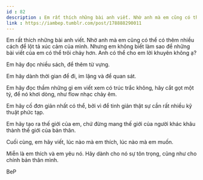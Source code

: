 ```yaml
---
id : 82
description : Em rất thích những bài anh viết. Nhờ anh mà em cũng có thể có thêm nhiều cách để lột tả xúc cảm của mình. Nhưng em không biết làm sao để những bài viết của em có thể trôi chảy hơn. Anh có thể cho em lời khuyên không ạ?
link : https://iambep.tumblr.com/post/178888290011
---
```


Em rất thích những bài anh viết. Nhờ anh mà em cũng có thể có thêm nhiều
cách để lột tả xúc cảm của mình. Nhưng em không biết làm sao để những bài
viết của em có thể trôi chảy hơn. Anh có thể cho em lời khuyên không ạ?

Em hãy đọc nhiều sách, để thêm từ vựng.

Em hãy dành thời gian để đi, im lặng và để quan sát.

Em hãy đọc thầm những gì em viết xem có trúc trắc không, hãy cắt gọt một
tý, để nó khơi dòng, như flow nhạc chảy êm.

Em hãy cố đơn giản nhất có thể, bởi vì để tinh giản thật sự cần rất nhiều
kỹ thuật phức tạp.

Em hãy tạo ra thế giới của em, chứ đừng mang thế giới của người khác khâu
thành thế giới của bản thân.

Cuối cùng, em hãy viết, lúc nào mà em thích, lúc nào mà em muốn.

Miễn là em thích và em yêu nó. Hãy dành cho nó sự tôn trọng, cũng như cho
chính bản thân mình.

BeP